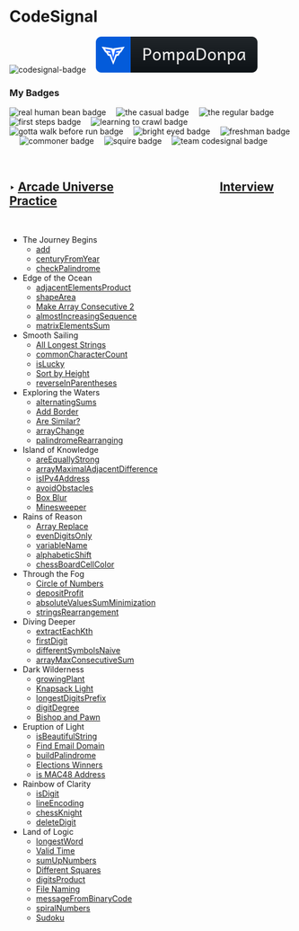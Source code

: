 <h1 id='cds'><strong>CodeSignal</strong></h1>

<p align="left" >
    <img src='https://app.codesignal.com/badges/user-level/22.svg' alt='codesignal-badge' style="width: 32px" />&emsp;
    <a href='https://app.codesignal.com/profile/pompadonpa'>
        <img src='../../Assets/svg/codesignal.svg' alt='codesignal-badge' />
    </a>
</p>


### My Badges


<p align="left" >
    <img src='https://app.codesignal.com/user-icons/miscellaneous/email_verified.svg' alt='real human bean badge' style="width: 32px" />&emsp;
    <img src='https://app.codesignal.com/user-icons/activity/visit_3.svg' alt='the casual badge' style="width: 32px" />&emsp;
    <img src='https://app.codesignal.com/user-icons/activity/visit_5.svg' alt='the regular badge' style="width: 32px" />&emsp;
    <img src='https://app.codesignal.com/user-icons/solved/solved_1.svg' alt='first steps badge' style="width: 32px" />&emsp;
    <img src='https://app.codesignal.com/user-icons/solved/solved_5.svg' alt='learning to crawl badge' style="width: 32px" />&emsp;
    <img src='https://app.codesignal.com/user-icons/solved/solved_20.svg' alt='gotta walk before run badge' style="width: 32px" />&emsp;
    <img src='https://app.codesignal.com/user-icons/interview_practice/plan_selected.svg' alt='bright eyed badge' style="width: 32px" />&emsp;
    <img src='https://app.codesignal.com/user-icons/interview_practice/ipm_topic_1.svg' alt='freshman badge' style="width: 32px" />&emsp;
    <img src='https://app.codesignal.com/user-icons/arcade/arcade_levels_1.svg' alt='commoner badge' style="width: 32px" />&emsp;
    <img src='https://app.codesignal.com/user-icons/arcade/arcade_levels_3.svg' alt='squire badge' style="width: 32px" />&emsp;
    <img src='https://app.codesignal.com/user-icons/miscellaneous/team_codefights.svg' alt='team codesignal badge' style="width: 32px" />&emsp;

</p>
<br id='center'/>

## ‣ [Arcade Universe](https://app.codesignal.com/arcade)&emsp;&emsp;&emsp;&emsp;&emsp;&emsp;&emsp;&emsp;&emsp;[Interview Practice](https://github.com/PompaDonpa/WhiteBoard/tree/main/Algorithms/CodeSignal/Interview%20Practice#cds)
<br />

-   The Journey Begins
    -   [add](https://github.com/PompaDonpa/WhiteBoard/tree/main/Algorithms/CodeSignal/Arcade%20Universe/add)
    -   [centuryFromYear](https://github.com/PompaDonpa/WhiteBoard/tree/main/Algorithms/CodeSignal/Arcade%20Universe/century-from-year)
    -   [checkPalindrome](https://github.com/PompaDonpa/WhiteBoard/tree/main/Algorithms/CodeSignal/Arcade%20Universe/check-palindrome)
-   Edge of the Ocean
    -   [adjacentElementsProduct]("#")
    -   [shapeArea]()
    -   [Make Array Consecutive 2]()
    -   [almostIncreasingSequence]()
    -   [matrixElementsSum]()
-   Smooth Sailing
    -   [All Longest Strings]()
    -   [commonCharacterCount]()
    -   [isLucky]()
    -   [Sort by Height]()
    -   [reverseInParentheses]()
-   Exploring the Waters
    -   [alternatingSums]()
    -   [Add Border]()
    -   [Are Similar?]()
    -   [arrayChange]()
    -   [palindromeRearranging]()
-   Island of Knowledge
    -   [areEquallyStrong]()
    -   [arrayMaximalAdjacentDifference]()
    -   [isIPv4Address]()
    -   [avoidObstacles]()
    -   [Box Blur]()
    -   [Minesweeper]()
-   Rains of Reason
    -   [Array Replace]()
    -   [evenDigitsOnly]()
    -   [variableName]()
    -   [alphabeticShift]()
    -   [chessBoardCellColor]()
-   Through the Fog
    -   [Circle of Numbers]()
    -   [depositProfit]()
    -   [absoluteValuesSumMinimization]()
    -   [stringsRearrangement]()
-   Diving Deeper
    -   [extractEachKth]()
    -   [firstDigit]()
    -   [differentSymbolsNaive]()
    -   [arrayMaxConsecutiveSum]()
-   Dark Wilderness
    -   [growingPlant]()
    -   [Knapsack Light]()
    -   [longestDigitsPrefix]()
    -   [digitDegree]()
    -   [Bishop and Pawn]()
-   Eruption of Light
    -   [isBeautifulString]()
    -   [Find Email Domain]()
    -   [buildPalindrome]()
    -   [Elections Winners]()
    -   [is MAC48 Address]()
-   Rainbow of Clarity
    -   [isDigit]()
    -   [lineEncoding]()
    -   [chessKnight]()
    -   [deleteDigit]()
-   Land of Logic
    -   [longestWord]()
    -   [Valid Time]()
    -   [sumUpNumbers]()
    -   [Different Squares]()
    -   [digitsProduct]()
    -   [File Naming]()
    -   [messageFromBinaryCode]()
    -   [spiralNumbers]()
    -   [Sudoku]()
